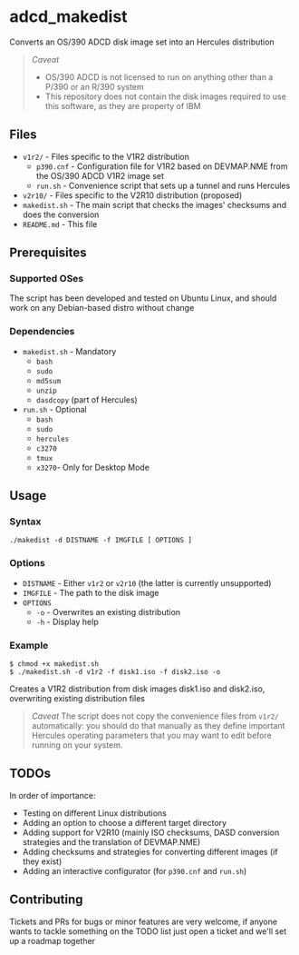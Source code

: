 # adcd_makedist

Converts an OS/390 ADCD disk image set into an Hercules distribution

> *Caveat*
> - OS/390 ADCD is not licensed to run on anything other than a P/390 or an R/390 system
> - This repository does not contain the disk images required to use this software, as they are property of IBM

## Files

- `v1r2/` - Files specific to the V1R2 distribution
    - `p390.cnf` - Configuration file for V1R2 based on DEVMAP.NME from the OS/390 ADCD V1R2 image set
    - `run.sh` - Convenience script that sets up a tunnel and runs Hercules
- `v2r10/` - Files specific to the V2R10 distribution (proposed)
- `makedist.sh` - The main script that checks the images' checksums and does the conversion
- `README.md` - This file

## Prerequisites

### Supported OSes

The script has been developed and tested on Ubuntu Linux, and should work on any Debian-based distro without change

### Dependencies

- `makedist.sh` - Mandatory
    - `bash`
    - `sudo`
    - `md5sum`
    - `unzip`
    - `dasdcopy` (part of Hercules)
- `run.sh` - Optional
    - `bash`
    - `sudo`
    - `hercules`
    - `c3270`
    - `tmux`
    - `x3270`- Only for Desktop Mode

## Usage

### Syntax

`./makedist -d DISTNAME -f IMGFILE [ OPTIONS ]`

### Options

- `DISTNAME` - Either `v1r2` or `v2r10` (the latter is currently unsupported)
- `IMGFILE` - The path to the disk image
- `OPTIONS`
    - `-o` - Overwrites an existing distribution
    - `-h` - Display help

### Example

```
$ chmod +x makedist.sh
$ ./makedist.sh -d v1r2 -f disk1.iso -f disk2.iso -o
```

Creates a V1R2 distribution from disk images disk1.iso and disk2.iso, overwriting existing distribution files

> *Caveat*
> The script does not copy the convenience files from `v1r2/` automatically: you should do that manually as they define important Hercules operating parameters that you may want to edit before running on your system.

## TODOs

In order of importance: 

- Testing on different Linux distributions
- Adding an option to choose a different target directory
- Adding support for V2R10 (mainly ISO checksums, DASD conversion strategies and the translation of DEVMAP.NME)
- Adding checksums and strategies for converting different images (if they exist)
- Adding an interactive configurator (for `p390.cnf` and `run.sh`)

## Contributing

Tickets and PRs for bugs or minor features are very welcome, if anyone wants to tackle something on the TODO list just open a ticket and we'll set up a roadmap together
